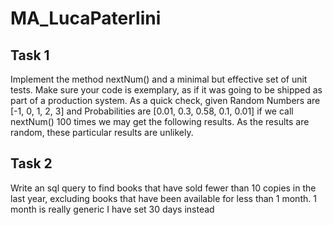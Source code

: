 # MA_LucaPaterlini

## Task 1  
Implement the method nextNum() and a minimal but effective set of unit tests.
Make sure your code is exemplary, as if it was going to be shipped as part of a production system.
As a quick check, given Random Numbers are [-1, 0, 1, 2, 3] and Probabilities are [0.01, 0.3, 0.58, 0.1, 0.01] if we call nextNum() 100 times
we may get the following results.
As the results are random, these particular results are unlikely.

## Task 2

Write an sql query to find books that have sold fewer than 10 copies in the last year, excluding books that have been available for
less than 1 month.
1 month is really generic I have set 30 days instead
